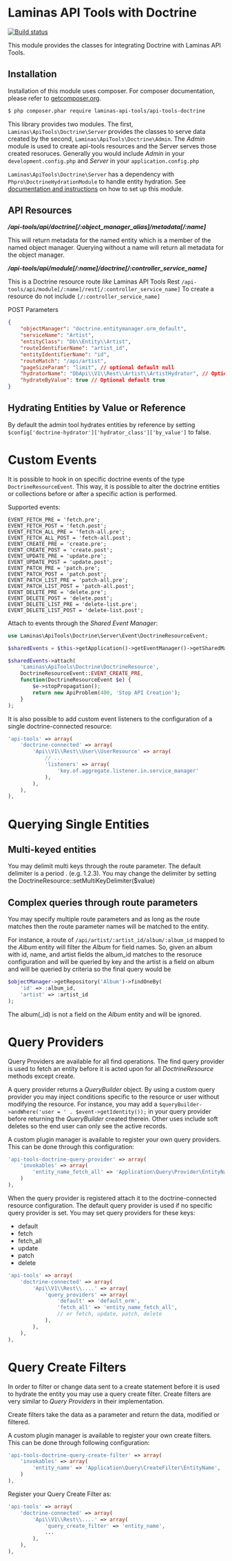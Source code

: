 Laminas API Tools with Doctrine
==============================

[![Build status](https://api.travis-ci.org/laminas-api-tools/api-tools-doctrine.svg)](https://travis-ci.org/laminas-api-tools/api-tools-doctrine)

This module provides the classes for integrating Doctrine with Laminas API Tools.

Installation
------------

Installation of this module uses composer. For composer documentation, please refer to
[getcomposer.org](http://getcomposer.org/).

```sh
$ php composer.phar require laminas-api-tools/api-tools-doctrine
```

This library provides two modules.  The first, `Laminas\ApiTools\Doctrine\Server` provides
the classes to serve data created by the second, `Laminas\ApiTools\Doctrine\Admin`.  The
*Admin* module is used to create api-tools resources and the Server serves those
created resoruces.  Generally you would include *Admin* in your `development.config.php`
and *Server* in your `application.config.php`

`Laminas\ApiTools\Doctrine\Server` has a dependency with `Phpro\DoctrineHydrationModule` to handle entity hydration. See [documentation and instructions](https://github.com/phpro/zf-doctrine-hydration-module) on how to set up this module.


API Resources
-------------


***/api-tools/api/doctrine[/:object_manager_alias]/metadata[/:name]***

This will return metadata for the named entity which is a member of the
named object manager. Querying without a name will return all metadata
for the object manager.


***/api-tools/api/module[/:name]/doctrine[/:controller_service_name]***

This is a Doctrine resource route _like_ Laminas API Tools Rest `/api-tools/api/module[/:name]/rest[/:controller_service_name]` 
To create a resource do not include `[/:controller_service_name]`

POST Parameters
```json
{
    "objectManager": "doctrine.entitymanager.orm_default",
    "serviceName": "Artist",
    "entityClass": "Db\\Entity\\Artist",
    "routeIdentifierName": "artist_id",
    "entityIdentifierName": "id",
    "routeMatch": "/api/artist",
    "pageSizeParam": "limit", // optional default null
    "hydratorName": "DbApi\\V1\\Rest\\Artist\\ArtistHydrator", // Optional default generated
    "hydrateByValue": true // Optional default true
}
```

Hydrating Entities by Value or Reference
----------------------------------------

By default the admin tool hydrates entities by reference by setting `$config['doctrine-hydrator']['hydrator_class']['by_value']` to false.


Custom Events
=============

It is possible to hook in on specific doctrine events of the type `DoctrineResourceEvent`.
This way, it is possible to alter the doctrine entities or collections before or after a specific action is performed.

Supported events:
```
EVENT_FETCH_PRE = 'fetch.pre';
EVENT_FETCH_POST = 'fetch.post';
EVENT_FETCH_ALL_PRE = 'fetch-all.pre';
EVENT_FETCH_ALL_POST = 'fetch-all.post';
EVENT_CREATE_PRE = 'create.pre';
EVENT_CREATE_POST = 'create.post';
EVENT_UPDATE_PRE = 'update.pre';
EVENT_UPDATE_POST = 'update.post';
EVENT_PATCH_PRE = 'patch.pre';
EVENT_PATCH_POST = 'patch.post';
EVENT_PATCH_LIST_PRE = 'patch-all.pre';
EVENT_PATCH_LIST_POST = 'patch-all.post';
EVENT_DELETE_PRE = 'delete.pre';
EVENT_DELETE_POST = 'delete.post';
EVENT_DELETE_LIST_PRE = 'delete-list.pre';
EVENT_DELETE_LIST_POST = 'delete-list.post';
```

Attach to events through the *Shared Event Manager*:

```php
use Laminas\ApiTools\Doctrine\Server\Event\DoctrineResourceEvent;

$sharedEvents = $this->getApplication()->getEventManager()->getSharedManager();

$sharedEvents->attach(
    'Laminas\ApiTools\Doctrine\DoctrineResource',
    DoctrineResourceEvent::EVENT_CREATE_PRE,
    function(DoctrineResourceEvent $e) {
        $e->stopPropagation();
        return new ApiProblem(400, 'Stop API Creation');
    }
);
```

It is also possible to add custom event listeners to the configuration of a single doctrine-connected resource:
```php
'api-tools' => array(
    'doctrine-connected' => array(
        'Api\\V1\\Rest\\User\\UserResource' => array(
            // ...
            'listeners' => array(
                'key.of.aggregate.listener.in.service_manager'
            ),
        ),
    ),
),
```

Querying Single Entities
========================

Multi-keyed entities
--------------------

You may delimit multi keys through the route parameter.  The default
delimiter is a period . (e.g. 1.2.3).  You may change the delimiter by
setting the DoctrineResource::setMultiKeyDelimiter($value)


Complex queries through route parameters
----------------------------------------

You may specify multiple route parameters and as long as the route
matches then the route parameter names will be matched to the entity.

For instance, a route of ```/api/artist/:artist_id/album/:album_id``` mapped to the *Album*
entity will filter the *Album* for field names.  So, given an album with id, name, and artist
fields the album_id matches to the resoruce configuration and will be queried by key
and the artist is a field on album and will be queried by criteria so the final query
would be

```php
$objectManager->getRepository('Album')->findOneBy(
    'id' => :album_id,
    'artist' => :artist_id
);
```

The album(_id) is not a field on the *Album* entity and will be ignored.


Query Providers
===============

Query Providers are available for all find operations.  The find query provider is used to fetch an entity before it is acted upon for all *DoctrineResource* methods except create.

A query provider returns a *QueryBuilder* object.  By using a custom query provider you may inject conditions specific to the resource or user without modifying the resource.  For instance, you may add a ```$queryBuilder->andWhere('user = ' . $event->getIdentity());``` in your query provider before returning the *QueryBuilder* created therein.  Other uses include soft deletes so the end user can only see the active records.

A custom plugin manager is available to register your own query providers.  This can be done through this configuration:

```php
'api-tools-doctrine-query-provider' => array(
    'invokables' => array(
        'entity_name_fetch_all' => 'Application\Query\Provider\EntityName\FetchAll',
    )
),
```

When the query provider is registered attach it to the doctrine-connected resource configuration.  The default query provider is used if no specific query provider is set.  You may set query providers for these keys:

* default
* fetch
* fetch_all
* update
* patch
* delete

```php
'api-tools' => array(
    'doctrine-connected' => array(
        'Api\\V1\\Rest\\....' => array(
            'query_providers' => array(
                'default' => 'default_orm',
                'fetch_all' => 'entity_name_fetch_all',
                // or fetch, update, patch, delete
            ),
        ),
    ),
),
```

Query Create Filters
==============

In order to filter or change data sent to a create statement before it is used to hydrate the entity you may use a query create filter.  Create filters are very similar to *Query Providers* in their implementation.  

Create filters take the data as a parameter and return the data, modified or filtered.

A custom plugin manager is available to register your own create filters.  This can be done through following configuration:

```php
'api-tools-doctrine-query-create-filter' => array(
    'invokables' => array(
        'entity_name' => 'Application\Query\CreateFilter\EntityName',
    )
),
```

Register your Query Create Filter as:
```php
'api-tools' => array(
    'doctrine-connected' => array(
        'Api\\V1\\Rest\\....' => array(
            'query_create_filter' => 'entity_name',
            ...
        ),
    ),
),
```

